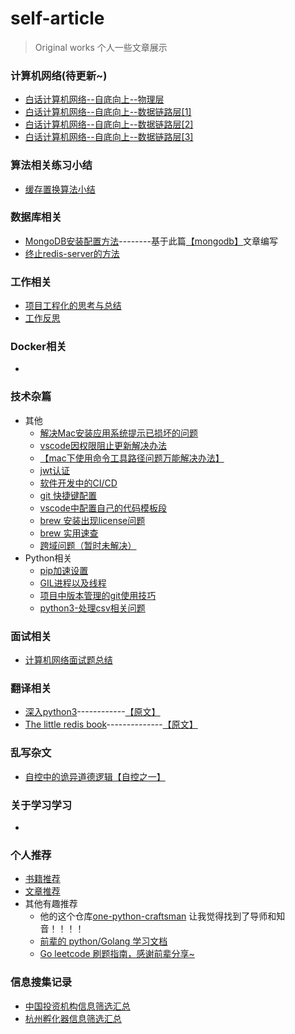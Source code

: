 <!--
 * @Author: 27
 * @LastEditors: Please set LastEditors
 * @Date: 2019-12-14 10:29:50
 * @LastEditTime: 2020-09-27 14:57:55
 * @FilePath: /self-article/README.md
 * @description: type some description
 -->
# self-article
>Original works 个人一些文章展示

### 计算机网络(待更新~)
- [白话计算机网络--自底向上--物理层](./content/计算机网络/白话计算机网络--自底向上--物理层.md)
- [白话计算机网络--自底向上--数据链路层[1]](./content/计算机网络/白话计算机网络--自底向上--数据链路层[1].md)
- [白话计算机网络--自底向上--数据链路层[2]](./content/计算机网络/白话计算机网络--自底向上--数据链路层[2].md)
- [白话计算机网络--自底向上--数据链路层[3]](./content/计算机网络/白话计算机网络--自底向上--数据链路层[3].md)

### 算法相关练习小结
- [缓存置换算法小结](./content/算法相关/缓存相关/缓存置换算法小结.md)

### 数据库相关
- [MongoDB安装配置方法](./content/数据库相关/MongoDB/MongoDB安装配置方法.md)--------基于此篇[【mongodb】](./content/数据库相关/MongoDB/mongodb.pdf)文章编写
- [终止redis-server的方法](./content/数据库相关/redis/终止redis-server方法.md)

### 工作相关
- [项目工程化的思考与总结](https://github.com/geeknical/projectized-coding)
- [工作反思](./content/工作相关/反思.md)

### Docker相关
- []()

### 技术杂篇
- 其他
    - [解决Mac安装应用系统提示已损坏的问题](./content/技术杂篇/solve_broken.md)
    - [vscode因权限阻止更新解决办法](./content/技术杂篇/vs_code.md)
    - [【mac下使用命令工具路径问题万能解决办法】](./content/技术杂篇/mac下使用命令工具路径问题万能解决办法.md)
    - [jwt认证](./content/技术杂篇/jwt认证.md)
    - [软件开发中的CI/CD](./content/技术杂篇/项目工程相关/软件开发中的CI和CD.md)
    - [git 快捷键配置](./content/技术杂篇/git全局快捷键.md)
    - [vscode中配置自己的代码模板段](./content/技术杂篇/vscode中配置自己的代码模板段.md)
    - [brew 安装出现license问题](./content/技术杂篇/brew_problem.md)
    - [brew 实用速查](./content/技术杂篇/brew_handbook.md)
    - [跨域问题（暂时未解决）](./content/技术杂篇/cros_problem.md)
- Python相关
    - [pip加速设置](./content/技术杂篇/python相关/pip加速设置.md)
    - [GIL进程以及线程](./content/技术杂篇/python相关/GIL进程以及线程.md)
    - [项目中版本管理的git使用技巧](./content/技术杂篇/项目工程相关/项目中版本管理的git使用技巧.md)
    - [python3-处理csv相关问题](./content/技术杂篇/python3-处理csv问题.md)

### 面试相关
- [计算机网络面试题总结]()

### 翻译相关
- [深入python3](./content/translate_book_prac/Dive_into_Pyrhon3/Dive_into_Python3.md)------------[【原文】](./content/translate_book_prac/Dive_into_Pyrhon3/dive-into-python3.pdf)
- [The little redis book](./content/translate_book_prac/The_little_redis_book/The_Little_redis_book.md)--------------[【原文】](./content/translate_book_prac/The_little_redis_book/The+Little+redis+book.pdf)

### 乱写杂文
- [自控中的诡异道德逻辑【自控之一】](./content/杂文/自控中的诡异道德逻辑【自控之一】.md)

### 关于学习学习
- []()

### 个人推荐
- [书籍推荐](./content/Recommendation/RecommendationOfBooks.md)
- [文章推荐](./content/Recommendation/RecommendationOfEssays.md)
- 其他有趣推荐
    - 他的这个仓库[one-python-craftsman](https://github.com/piglei/one-python-craftsman) 让我觉得找到了导师和知音！！！！
    - [前辈的 python/Golang 学习文档](https://python-web-guide.readthedocs.io/zh/latest/index.html)
    - [Go leetcode 刷题指南，感谢前辈分享~](https://github.com/halfrost/LeetCode-Go)

### 信息搜集记录
- [中国投资机构信息筛选汇总](./content/信息搜集记录/中国投资机构信息筛选汇总.md)
- [杭州孵化器信息筛选汇总](./content/信息搜集记录/杭州孵化器信息筛选汇总.md)

